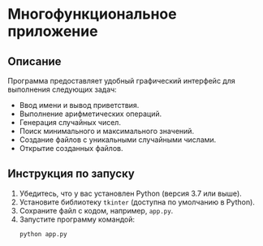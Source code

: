 # Многофункциональное приложение

## Описание
Программа предоставляет удобный графический интерфейс для выполнения следующих задач:
- Ввод имени и вывод приветствия.
- Выполнение арифметических операций.
- Генерация случайных чисел.
- Поиск минимального и максимального значений.
- Создание файлов с уникальными случайными числами.
- Открытие созданных файлов.

## Инструкция по запуску
1. Убедитесь, что у вас установлен Python (версия 3.7 или выше).
2. Установите библиотеку `tkinter` (доступна по умолчанию в Python).
3. Сохраните файл с кодом, например, `app.py`.
4. Запустите программу командой:
   ```bash
   python app.py
